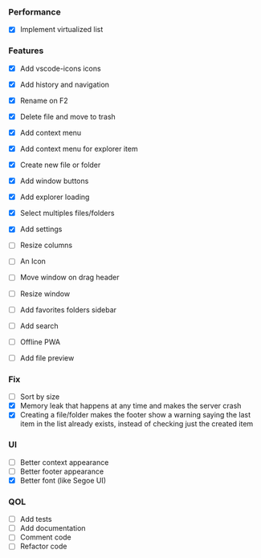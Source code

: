 ### Performance
- [x] Implement virtualized list

### Features
- [x] Add vscode-icons icons
- [x] Add history and navigation
- [x] Rename on F2
- [x] Delete file and move to trash
- [x] Add context menu
- [x] Add context menu for explorer item
- [x] Create new file or folder
- [x] Add window buttons
- [x] Add explorer loading
- [x] Select multiples files/folders
- [x] Add settings
- [ ] Resize columns
- [ ] An Icon
- [ ] Move window on drag header
- [ ] Resize window

- [ ] Add favorites folders sidebar
- [ ] Add search
- [ ] Offline PWA
- [ ] Add file preview

### Fix
- [ ] Sort by size
- [x] Memory leak that happens at any time and makes the server crash
- [x] Creating a file/folder makes the footer show a warning saying the last item in the list already exists, instead of checking just the created item

### UI
- [ ] Better context appearance
- [ ] Better footer appearance
- [x] Better font (like Segoe UI)

### QOL
- [ ] Add tests
- [ ] Add documentation
- [ ] Comment code
- [ ] Refactor code